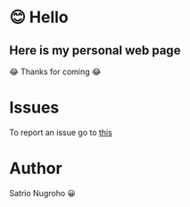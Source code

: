 # :blush: Hello

## Here is my personal web page

:joy: Thanks for coming :joy:

# Issues

To report an issue go to [this](https://github.com/satrionugroho/satrionugroho.github.io/issues)

# Author

Satrio Nugroho
:grinning:
